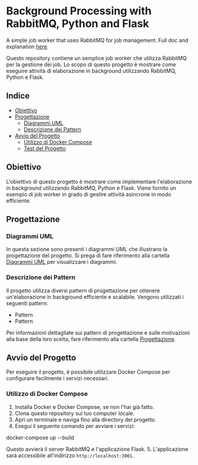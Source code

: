 # Background Processing with RabbitMQ, Python and Flask
A simple job worker that uses RabbitMQ for job management. Full doc and explanation [here](https://medium.com/@naveed125/background-processing-with-rabbitmq-python-and-flask-5ca62acf409c).

Questo repository contiene un semplice job worker che utilizza RabbitMQ per la gestione dei job. Lo scopo di questo progetto è mostrare come eseguire attività di elaborazione in background utilizzando RabbitMQ, Python e Flask.

## Indice
- [Obiettivo](#obiettivo)
- [Progettazione](#progettazione)
  - [Diagrammi UML](#diagrammi-uml)
  - [Descrizione dei Pattern](#descrizione-dei-pattern)
- [Avvio del Progetto](#avvio-del-progetto)
  - [Utilizzo di Docker Compose](#utilizzo-di-docker-compose)
  - [Test del Progetto](#test-del-progetto)

## Obiettivo
L'obiettivo di questo progetto è mostrare come implementare l'elaborazione in background utilizzando RabbitMQ, Python e Flask. Viene fornito un esempio di job worker in grado di gestire attività asincrone in modo efficiente.

## Progettazione
### Diagrammi UML
In questa sezione sono presenti i diagrammi UML che illustrano la progettazione del progetto. Si prega di fare riferimento alla cartella [Diagrammi UML](uml-diagrams/) per visualizzare i diagrammi.

### Descrizione dei Pattern
Il progetto utilizza diversi pattern di progettazione per ottenere un'elaborazione in background efficiente e scalabile. Vengono utilizzati i seguenti pattern:
- Pattern 
- Pattern 

Per informazioni dettagliate sui pattern di progettazione e sulle motivazioni alla base della loro scelta, fare riferimento alla cartella [Progettazione](design/).

## Avvio del Progetto
Per eseguire il progetto, è possibile utilizzare Docker Compose per configurare facilmente i servizi necessari.

### Utilizzo di Docker Compose
1. Installa Docker e Docker Compose, se non l'hai già fatto.
2. Clona questo repository sul tuo computer locale.
3. Apri un terminale e naviga fino alla directory del progetto.
4. Esegui il seguente comando per avviare i servizi:

docker-compose up --build

Questo avvierà il server RabbitMQ e l'applicazione Flask.
5. L'applicazione sarà accessibile all'indirizzo `http://localhost:3001`.
